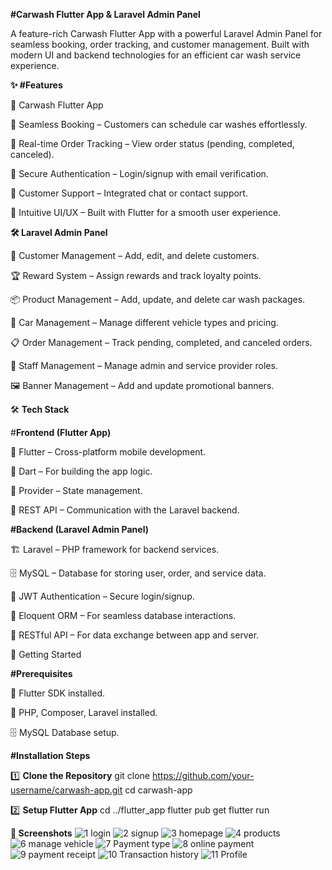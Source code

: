 **#Carwash Flutter App & Laravel Admin Panel**

A feature-rich Carwash Flutter App with a powerful Laravel Admin Panel for seamless booking, order tracking, and customer management. Built with modern UI and backend technologies for an efficient car wash service experience.

**✨ #Features**

📱 Carwash Flutter App

🚀 Seamless Booking – Customers can schedule car washes effortlessly.

🔔 Real-time Order Tracking – View order status (pending, completed, canceled).

🔑 Secure Authentication – Login/signup with email verification.

💬 Customer Support – Integrated chat or contact support.

🎨 Intuitive UI/UX – Built with Flutter for a smooth user experience.

**🛠️ Laravel Admin Panel**

👤 Customer Management – Add, edit, and delete customers.

🏆 Reward System – Assign rewards and track loyalty points.

📦 Product Management – Add, update, and delete car wash packages.

🚗 Car Management – Manage different vehicle types and pricing.

📋 Order Management – Track pending, completed, and canceled orders.

🏢 Staff Management – Manage admin and service provider roles.

🖼️ Banner Management – Add and update promotional banners.

🛠️ **Tech Stack**

#**Frontend (Flutter App)**

📌 Flutter – Cross-platform mobile development.

🎨 Dart – For building the app logic.

📱 Provider – State management.

🔗 REST API – Communication with the Laravel backend.

**#Backend (Laravel Admin Panel)**

🏗️ Laravel – PHP framework for backend services.

🗄️ MySQL – Database for storing user, order, and service data.

🔐 JWT Authentication – Secure login/signup.

🔁 Eloquent ORM – For seamless database interactions.

📡 RESTful API – For data exchange between app and server.

🚀 Getting Started

**#Prerequisites**

📌 Flutter SDK installed.

🔧 PHP, Composer, Laravel installed.

🗄️ MySQL Database setup.

**#Installation Steps**

1️⃣ **Clone the Repository**
git clone https://github.com/your-username/carwash-app.git
cd carwash-app

2️⃣ **Setup Flutter App**
cd ../flutter_app
flutter pub get
flutter run

**📸 Screenshots**
![1 login](https://github.com/user-attachments/assets/8d783a9c-9e96-426e-9a53-c394e9b7ad8c)
![2 signup](https://github.com/user-attachments/assets/fe54b1ec-ae50-4e5e-9cf4-0751e978d883)
![3 homepage](https://github.com/user-attachments/assets/9765cc13-8dbb-4d2c-9e74-59c61dfca8cf)
![4 products](https://github.com/user-attachments/assets/d100ddda-6a4e-472d-9ebb-39a7b7a5b0b8)
![6 manage vehicle](https://github.com/user-attachments/assets/86bfd183-833e-4161-86a0-37122ca5b190)
![7 Payment type](https://github.com/user-attachments/assets/9b6ea33b-0270-4817-a4f6-c500108dbb8d)
![8 online payment](https://github.com/user-attachments/assets/ebb5f48c-f3be-4e4f-868d-aaf1847f4095)
![9 payment receipt](https://github.com/user-attachments/assets/fd5ec218-fa75-4d4d-8761-d696290ef885)
![10 Transaction history](https://github.com/user-attachments/assets/9d934ee7-d0f7-414a-bc6b-f9fb306b2980)
![11 Profile](https://github.com/user-attachments/assets/ba3c23da-e9f2-420c-9c11-60bce03272ca)

